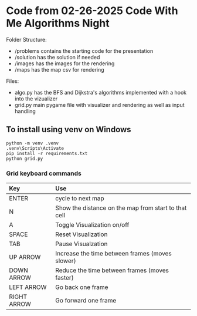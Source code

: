 # Code from 02-26-2025 Code With Me Algorithms Night

Folder Structure:
- /problems contains the starting code for the presentation
- /solution has the solution if needed
- /images has the images for the rendering
- /maps has the map csv for rendering

Files:
- algo.py has the BFS and Dijkstra's algorithms implemented with a hook into the vizualizer
- grid.py main pygame file with visualizer and rendering as well as input handling

## To install using venv on Windows

```
python -m venv .venv
.venv\Scripts\Activate
pip install -r requirements.txt
python grid.py
```

### Grid keyboard commands
| Key | Use |
| :-- | :-- |
| ENTER | cycle to next map |
| N | Show the distance on the map from start to that cell |
| A | Toggle Visualization on/off |
| SPACE | Reset Visualization |
| TAB | Pause Visualzation |
| UP ARROW | Increase the time between frames (moves slower) |
| DOWN ARROW | Reduce the time between frames (moves faster) |
| LEFT ARROW | Go back one frame |
| RIGHT ARROW | Go forward one frame |